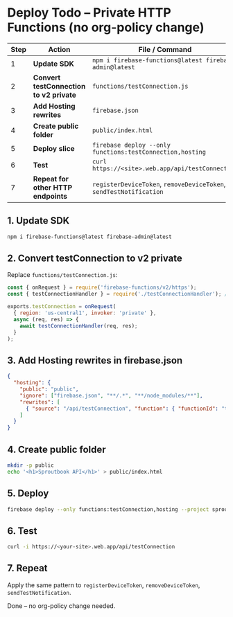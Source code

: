 # Deploy Todo – Private HTTP Functions (no org-policy change)

| Step | Action | File / Command |
|------|--------|----------------|
| 1 | **Update SDK** | `npm i firebase-functions@latest firebase-admin@latest` |
| 2 | **Convert testConnection to v2 private** | `functions/testConnection.js` |
| 3 | **Add Hosting rewrites** | `firebase.json` |
| 4 | **Create public folder** | `public/index.html` |
| 5 | **Deploy slice** | `firebase deploy --only functions:testConnection,hosting` |
| 6 | **Test** | `curl https://<site>.web.app/api/testConnection` |
| 7 | **Repeat for other HTTP endpoints** | `registerDeviceToken`, `removeDeviceToken`, `sendTestNotification` |

## 1. Update SDK
```bash
npm i firebase-functions@latest firebase-admin@latest
```

## 2. Convert testConnection to v2 private
Replace `functions/testConnection.js`:
```javascript
const { onRequest } = require('firebase-functions/v2/https');
const { testConnectionHandler } = require('./testConnectionHandler'); // existing logic

exports.testConnection = onRequest(
  { region: 'us-central1', invoker: 'private' },
  async (req, res) => {
    await testConnectionHandler(req, res);
  }
);
```

## 3. Add Hosting rewrites in firebase.json
```json
{
  "hosting": {
    "public": "public",
    "ignore": ["firebase.json", "**/.*", "**/node_modules/**"],
    "rewrites": [
      { "source": "/api/testConnection", "function": { "functionId": "testConnection", "region": "us-central1" } }
    ]
  }
}
```

## 4. Create public folder
```bash
mkdir -p public
echo '<h1>Sproutbook API</h1>' > public/index.html
```

## 5. Deploy
```bash
firebase deploy --only functions:testConnection,hosting --project sproutbook-d0c8f
```

## 6. Test
```bash
curl -i https://<your-site>.web.app/api/testConnection
```

## 7. Repeat
Apply the same pattern to `registerDeviceToken`, `removeDeviceToken`, `sendTestNotification`.

Done – no org-policy change needed.
